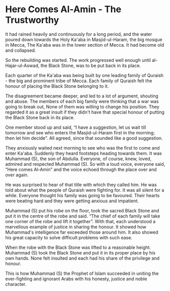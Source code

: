 Here Comes Al-Amin - The Trustworthy
====================================

It had rained heavily and continuously for a long period, and the water
poured down towards the Holy Ka'aba in Masjid-ul-Haram, the big mosque
in Mecca, The Ka'aba was in the lower section of Mecca. It had become
old and collapsed.

So the rebuilding was started. The work progressed well enough until
al-Hajar-ul-Aswad, the Black Stone, was to be put back in its place.

Each quarter of the Ka'aba was being built by one leading family of
Quraish - the big and prominent tribe of Mecca. Each family of Quraish
felt the honour of placing the Black Stone belonging to it.

The disagreement became deeper, and led to a lot of argument, shouting
and abuse. The members of each big family were thinking that a war was
going to break out, None of them was willing to change his position.
They regarded it as a great insult if they didn't have that special
honour of putting the Black Stone back in its place.

One member stood up and said, “I have a suggestion, let us wait till
tomorrow and see who enters the Masjid-ul-Haram first in the morning;
then let him decide”. All agreed, since that sounded like a good
suggestion.

They anxiously waited next morning to see who was the first to come and
enter Ka'aba. Suddenly they heard footsteps heading towards them. It was
Muhammad (S), the son of Abdulla. Everyone, of course, knew, loved,
admired and respected Muhammad (S). So with a loud voice, everyone said,
“Here comes Al-Amin” and the voice echoed through the place over and
over again.

He was surprised to hear of that title with which they called him. He
was told about what the people of Quraish were fighting for. It was all
silent for a while. Everyone thought his family was going to be
favoured. Their hearts were beating hard and they were getting anxious
and impatient.

Muhammad (S) put his robe on the floor, took the sacred Black Stone and
put it in the centre of the robe and said. “The chief of each family
will take one corner of the robe and lift it together”. With that, each
understood a marvellous example of justice in sharing the honour. It
showed how Muhammad's intelligence far exceeded those around him. It
also showed his great capacity to solve difficult problems with such
ease.

When the robe with the Black Stone was lifted to a reasonable height.
Muhammad (S) took the Black Stone and put it in its proper place by his
own hands. None felt insulted and each had his share of the privilege
and honour.

This is how Muhammad (S) the Prophet of Islam succeeded in uniting the
ever-fighting and ignorant Arabs with his honesty, justice and noble
character.


